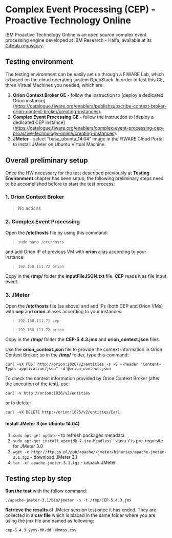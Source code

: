 # Complex Event Processing (CEP) - Proactive Technology Online #

IBM Proactive Technology Online is an open source complex event processing engine developed at IBM Research - Haifa, available at its [GitHub repository](https://github.com/ishkin/Proton/). 

## Testing environment ##

The testing environment can be easily set up through a FIWARE Lab, which is based on the cloud operating system OpenStack. 
In order to test this GE, three Virtual Machines you needed, which are: 

1. **Orion Context Broker GE** - follow the instruction to [deploy a dedicated Orion instance] (https://catalogue.fiware.org/enablers/publishsubscribe-context-broker-orion-context-broker/creating-instances). 
2. **Complex Event Processing GE** - follow the instruction to [deploy a dedicated CEP instance] (https://catalogue.fiware.org/enablers/complex-event-processing-cep-proactive-technology-online/creating-instances).
3. **JMeter** - select "base_ubuntu_14.04" image in the FIWARE Cloud Portal to install JMeter on Ubuntu Virtual Machine.


## Overall preliminary setup ##

Once the HW necessary for the test described previously at **Testing Environment** chapter has been setup, the following preliminary steps need to be accomplished before to start the test process:

### 1. Orion Context Broker ###

> No actions

### 2. Complex Event Processing ###

Open the **/etc/hosts** file by using this command:

> `sudo nano /etc/hosts` 

and add Orion IP of previous VM with **orion** alias according to your instance: 

> `192.168.111.72 orion`

Copy in the **/tmp/** folder the **inputFileJSON.txt** file. **CEP** reads it as file input event.

### 3. JMeter ###

Open the **/etc/hosts** file (as above) and add IPs (both CEP and Orion VMs) with **cep** and **orion** aliases according to your instances: 

> `192.168.111.71 cep`

> `192.168.111.72 orion`

Copy in the **/tmp/** folder the **CEP-5.4.3.jmx** and **orion_context.json** files.

Use the **orion_context.json** file to provide the context information in Orion Context Broker;
so in the **/tmp/** folder, type this command:

`curl -vX POST http://orion:1026/v2/entities -s -S --header "Content-Type: application/json" -d @orion_context.json`

To check the context information provided by Orion Context Broker (after the execution of the test), use:

`curl -v http://orion:1026/v2/entities`

or to delete:

`curl -vX DELETE http://orion:1026/v2/entities/Car1`
 

#### Install JMeter 3 (on Ubuntu 14.04) ####

1. `sudo apt-get update` - to refresh packages metadata
2. `sudo apt-get install openjdk-7-jre-headless` - Java 7 is pre-requisite for JMeter 3.0
3. `wget -c http://ftp.ps.pl/pub/apache//jmeter/binaries/apache-jmeter-3.1.tgz` - download JMeter 3.1
4. `tar -xf apache-jmeter-3.1.tgz` - unpack JMeter


## Testing step by step ##

**Run the test** with the follow command: 

`./apache-jmeter-3.1/bin/jmeter -n -t /tmp/CEP-5.4.3.jmx`

**Retrieve the results** of JMeter session test once it has ended. They are collected in a **csv file** which is placed in the same folder where you are using the jmx file and named as following: 

`cep-5.4.3_yyyy-MM-dd HHmmss.csv`